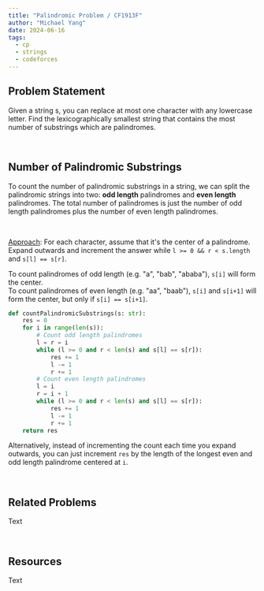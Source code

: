 ```yaml
---
title: "Palindromic Problem / CF1913F"
author: "Michael Yang"
date: 2024-06-16
tags:
  - cp
  - strings
  - codeforces
---
```


## Problem Statement

Given a string s, you can replace at most one character with any lowercase letter. Find the lexicographically smallest string that contains the most number of substrings which are palindromes.

<br>

## Number of Palindromic Substrings

To count the number of palindromic substrings in a string, we can split the palindromic strings into two: **odd length** palindromes and **even length** palindromes. The total number of palindromes is just the number of odd length palindromes plus the number of even length palindromes.

<br>

<u>Approach</u>: For each character, assume that it's the center of a palindrome. Expand outwards and increment the answer while `l >= 0 && r < s.length` and `s[l] == s[r]`.

To count palindromes of odd length (e.g. "a", "bab", "ababa"), `s[i]` will form the center. <br> To count palindromes of even length (e.g. "aa", "baab"), `s[i]` and `s[i+1]` will form the center, but only if `s[i] == s[i+1]`.

```python
def countPalindromicSubstrings(s: str):
    res = 0
    for i in range(len(s)):
        # Count odd length palindromes
        l = r = i
        while (l >= 0 and r < len(s) and s[l] == s[r]):
            res += 1
            l -= 1
            r += 1
        # Count even length palindromes
        l = i
        r = i + 1
        while (l >= 0 and r < len(s) and s[l] == s[r]):
            res += 1
            l -= 1
            r += 1
    return res
```

Alternatively, instead of incrementing the count each time you expand outwards, you can just increment `res` by the length of the longest even and odd length palindrome centered at `i`.

<br>

## Related Problems

Text

<br>

## Resources

Text
